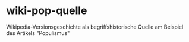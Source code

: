 # wiki-pop-quelle
Wikipedia-Versionsgeschichte als begriffshistorische Quelle am Beispiel des Artikels "Populismus"
